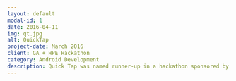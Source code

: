 ```yaml
---
layout: default
modal-id: 1
date: 2016-04-11
img: qt.jpg
alt: QuickTap
project-date: March 2016
client: GA + HPE Hackathon
category: Android Development
description: Quick Tap was named runner-­up in a hackathon sponsored by HP. The app allows users to search for beers by voice, check them in, and order via SMS. I teamed with 2 other developers and we completed everything within 48 hours to meet the hackathon deadline. Check out the project on <a href="http://devpost.com/software/quicktap">Devpost</a>.<br><br>My contribution was to record voice input from the user, send it to the HPE voice search API, sent results from that to the BrewerDB API, and parsed those results via the Retrofit library. I also built the notifications feature which lets users know when voice search results are ready for review. This was my first hackathon and a lot of fun!
---
```

